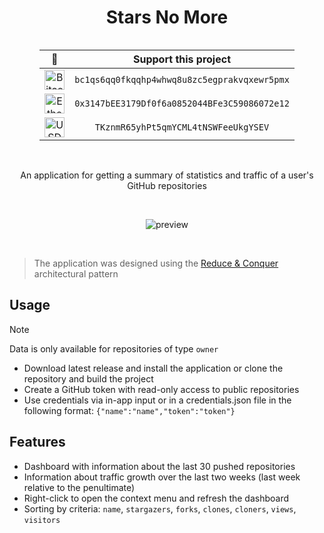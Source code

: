 <h1 align="center">Stars No More</h1>

<div align="center" style="display: grid; justify-content: center;">

|                                                                  🌟                                                                   |                  Support this project                   |               
|:-------------------------------------------------------------------------------------------------------------------------------------:|:-------------------------------------------------------:|
|  <img src="https://raw.githubusercontent.com/ErikThiart/cryptocurrency-icons/master/32/bitcoin.png" alt="Bitcoin (BTC)" width="32"/>  | <code>bc1qs6qq0fkqqhp4whwq8u8zc5egprakvqxewr5pmx</code> | 
| <img src="https://raw.githubusercontent.com/ErikThiart/cryptocurrency-icons/master/32/ethereum.png" alt="Ethereum (ETH)" width="32"/> | <code>0x3147bEE3179Df0f6a0852044BFe3C59086072e12</code> |
|  <img src="https://raw.githubusercontent.com/ErikThiart/cryptocurrency-icons/master/32/tether.png" alt="USDT (TRC-20)" width="32"/>   |     <code>TKznmR65yhPt5qmYCML4tNSWFeeUkgYSEV</code>     |

</div>

<br>

<p align="center">An application for getting a summary of statistics and traffic of a user's GitHub repositories</p>

<br>

<p align="center"><img src="./media/preview.png" alt="preview"></p>

<br>

> The application was designed using the [Reduce & Conquer](https://github.com/numq/reduce-and-conquer) architectural
> pattern

## Usage

> [!NOTE]
> Data is only available for repositories of type `owner`

- Download latest release and install the application or clone the repository and build the project
- Create a GitHub token with read-only access to public repositories
- Use credentials via in-app input or in a credentials.json file in the following format:
  `{"name":"name","token":"token"}`

## Features

- Dashboard with information about the last 30 pushed repositories
- Information about traffic growth over the last two weeks (last week relative to the penultimate)
- Right-click to open the context menu and refresh the dashboard
- Sorting by criteria: `name`, `stargazers`, `forks`, `clones`, `cloners`, `views`, `visitors`
